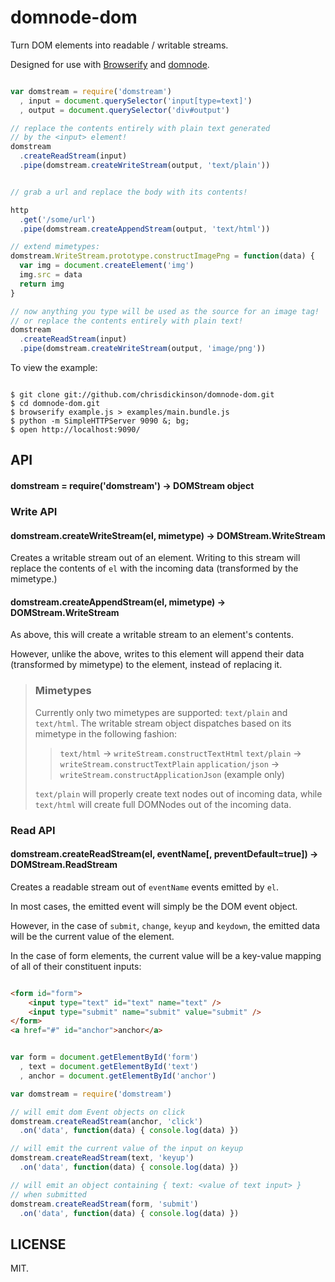 # domnode-dom

Turn DOM elements into readable / writable streams.

Designed for use with [Browserify](https://github.com/substack/browserify)
and [domnode](https://github.com/maxogden/domnode).

````javascript

var domstream = require('domstream')
  , input = document.querySelector('input[type=text]')
  , output = document.querySelector('div#output')

// replace the contents entirely with plain text generated
// by the <input> element!
domstream
  .createReadStream(input)
  .pipe(domstream.createWriteStream(output, 'text/plain'))


// grab a url and replace the body with its contents!

http
  .get('/some/url')
  .pipe(domstream.createAppendStream(output, 'text/html'))

// extend mimetypes:
domstream.WriteStream.prototype.constructImagePng = function(data) {
  var img = document.createElement('img')
  img.src = data
  return img
}

// now anything you type will be used as the source for an image tag!
// or replace the contents entirely with plain text!
domstream
  .createReadStream(input)
  .pipe(domstream.createWriteStream(output, 'image/png'))

````


To view the example:

````shell

$ git clone git://github.com/chrisdickinson/domnode-dom.git
$ cd domnode-dom.git
$ browserify example.js > examples/main.bundle.js
$ python -m SimpleHTTPServer 9090 &; bg;
$ open http://localhost:9090/

````

## API

#### domstream = require('domstream') -> DOMStream object

### Write API

#### domstream.createWriteStream(el, mimetype) -> DOMStream.WriteStream

Creates a writable stream out of an element. Writing to this stream
will replace the contents of `el` with the incoming data (transformed
by the mimetype.)

#### domstream.createAppendStream(el, mimetype) -> DOMStream.WriteStream

As above, this will create a writable stream to an element's contents.

However, unlike the above, writes to this element will append their data
(transformed by mimetype) to the element, instead of replacing it.

> ### Mimetypes
>
> Currently only two mimetypes are supported: `text/plain`
> and `text/html`. The writable stream object dispatches based on its
> mimetype in the following fashion:
>
> > `text/html` -> `writeStream.constructTextHtml`
> > `text/plain` -> `writeStream.constructTextPlain`
> > `application/json` -> `writeStream.constructApplicationJson` (example only)
>
> `text/plain` will properly create text nodes out of incoming data, while
> `text/html` will create full DOMNodes out of the incoming data.

### Read API

#### domstream.createReadStream(el, eventName[, preventDefault=true]) -> DOMStream.ReadStream

Creates a readable stream out of `eventName` events emitted by `el`.

In most cases, the emitted event will simply be the DOM event object.

However, in the case of `submit`, `change`, `keyup` and `keydown`, the
emitted data will be the current value of the element.

In the case of form elements, the current value will be a key-value mapping
of all of their constituent inputs:

````html

<form id="form">
    <input type="text" id="text" name="text" />
    <input type="submit" name="submit" value="submit" />
</form>
<a href="#" id="anchor">anchor</a>

````

````javascript

var form = document.getElementById('form')
  , text = document.getElementById('text')
  , anchor = document.getElementById('anchor')

var domstream = require('domstream')

// will emit dom Event objects on click
domstream.createReadStream(anchor, 'click')
  .on('data', function(data) { console.log(data) })

// will emit the current value of the input on keyup
domstream.createReadStream(text, 'keyup')
  .on('data', function(data) { console.log(data) })

// will emit an object containing { text: <value of text input> }
// when submitted
domstream.createReadStream(form, 'submit')
  .on('data', function(data) { console.log(data) })

````

## LICENSE

MIT. 
